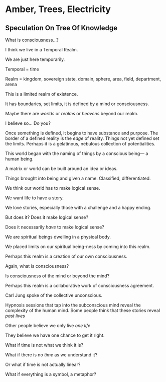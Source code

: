 # Amber, Trees, Electricity
## Speculation On Tree Of Knowledge

What is consciousness...?


I think we live in a Temporal Realm.

We are just here temporarily.

Temporal = time

Realm = kingdom, sovereign state, domain, sphere, area, field, department, arena

This is a limited realm of existence.

It has boundaries, set limits, it is defined by a mind or consciousness.

Maybe there are *worlds* or *realms* or *heavens* beyond our realm.

I believe so... Do you?

Once something is defined, it begins to have substance and purpose. The border of a defined reality is the *edge* of reality. Things not yet defined set the limits. Perhaps it is a gelatinous, nebulous collection of potentialities.

This world began with the naming of things by a conscious being— a human being.

A matrix or world can be built around an idea or ideas. 

Things brought into being and given a name. Classified, differentiated.

We think our world has to make logical sense. 

We want life to have a story.

We love stories, especially those with a challenge and a happy ending.

But does it? Does it make logical sense?

Does it necessarily *have* to make logical sense?

We are spiritual beings dwelling in a physical body.

We placed limits on our spiritual being-ness by coming into this realm.

Perhaps this realm is a creation of our own consciousness.

Again, what is consciousness?

Is consciousness of the mind or beyond the mind?

Perhaps this realm is a collaborative work of consciousness agreement.

Carl Jung spoke of the collective unconscious.

Hypnosis sessions that tap into the subconscious mind reveal the complexity of the human mind. Some people think that these stories reveal *past lives*

Other people believe we only live *one life*

They believe we have one chance to get it right.

What if time is not what we think it is?

What if there is no *time* as we understand it?

Or what if time is not actually linear?

What if everything is a symbol, a metaphor?

